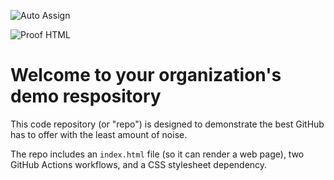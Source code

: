 ![Auto Assign](https://github.com/The-Vinayak-Tech/demo-repository/actions/workflows/auto-assign.yml/badge.svg)

![Proof HTML](https://github.com/The-Vinayak-Tech/demo-repository/actions/workflows/proof-html.yml/badge.svg)

# Welcome to your organization's demo respository
This code repository (or "repo") is designed to demonstrate the best GitHub has to offer with the least amount of noise.

The repo includes an `index.html` file (so it can render a web page), two GitHub Actions workflows, and a CSS stylesheet dependency.
